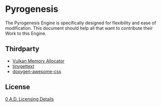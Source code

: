 # Pyrogenesis

The Pyrogenesis Engine is specifically designed for flexibility and ease of modification.
This document should help all that want to contribute their Work to this Engine.

## Thirdparty

- [Vulkan Memory Allocator](https://gpuopen-librariesandsdks.github.io/VulkanMemoryAllocator/html/)
- [tinygettext](https://github.com/tinygettext/tinygettext)
- [doxygen-awesome-css](https://github.com/jothepro/doxygen-awesome-css)

## License

[0 A.D. Licensing Details](../../LICENSE.md)
